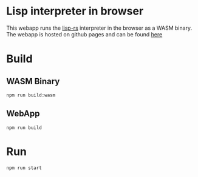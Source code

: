 # Lisp interpreter in browser

This webapp runs the [lisp-rs](https://github.com/vishpat/lisp-rs) interpreter in the browser as a WASM binary. The webapp is hosted on github pages and can be found [here](http://vishpat.github.io/lisp-rs-wasm)

# Build 

## WASM Binary

```
npm run build:wasm
```

## WebApp

```
npm run build
```

# Run

```
npm run start
```
